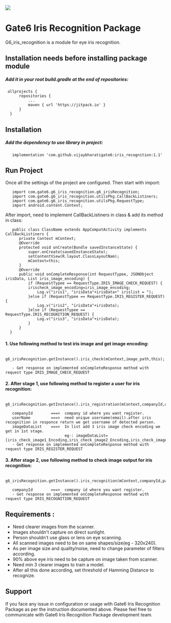 [![](https://jitpack.io/v/vijaybharatigate6/iris_recognition.svg)](https://jitpack.io/#vijaybharatigate6/iris_recognition)

# Gate6 Iris Recognition Package
   G6_iris_recognition is a module for eye iris recognition.
   
## Installation needs before installing package module 
   ##### Add it in your root build.gradle at the end of repositories:
  ```
   allprojects {
		repositories {
			...
			maven { url 'https://jitpack.io' }
		}
	}
  ```  
 
## Installation

#####  Add the dependency to use library in project:
  ```
     implementation 'com.github.vijaybharatigate6:iris_recognition:1.1'  
  ```  
 
## Run Project

Once all the settings of the project are configured. Then start with import:

```shell
   import com.gate6.g6_iris_recognition.g6_irisRecognition;
   import com.gate6.g6_iris_recognition.utilsPkg.CallBackListiners;
   import com.gate6.g6_iris_recognition.utilsPkg.RequestType;
   import android.content.Context;
```

After import, need to implement CallBackListiners in class & add its method in class:

```shell
   public class ClassName extends AppCompatActivity implements CallBackListiners {
      private Context mContext;
      @Override
      protected void onCreate(Bundle savedInstanceState) {
          super.onCreate(savedInstanceState);
          setContentView(R.layout.ClassLayoutNam);
          mContext=this;
      }
      @Override
      public void onCompleteResponse(int RequestTypee, JSONObject irisData, List iris_image_encoding) {
          if (RequestTypee == RequestType.IRIS_IMAGE_CHECK_REQUEST) {
	      irischeck_image_encoding=iris_image_encoding;
              Log.v("iris1", "irisData"+irisData+" irislist = ");
          }else if (RequestTypee == RequestType.IRIS_REGISTER_REQUEST) {
              Log.v("iris2", "irisData"+irisData);
          }else if (RequestTypee == RequestType.IRIS_RECOGNITION_REQUEST) {
              Log.v("iris3", "irisData"+irisData);
          }
      }
  }    
```

#### 1. Use following method to test iris image and get image encoding:

```shell
   g6_irisRecognition.getInstance().iris_check(mContext,image_path,this);
   
   - Get response on implemented onCompleteResponse method with request type IRIS_IMAGE_CHECK_REQUEST
```

#### 2. After stage 1, use following method to register a user for iris recognition:

```shell
   g6_irisRecognition.getInstance().iris_registration(mContext,companyId,userName,imageDataList,this);
   
   companyId        ===>  company id where you want register.
   userName         ===>  need unique username(email).after iris recognition in responce return we get username of detected person.
   imageDataList    ===>  In list add 3 iris image check encoding we get in 1st stage.
                          eg-: imageDataList=[iris_check_image1_Encoding,iris_check_image2_Encoding,iris_check_image3_Encoding]
   - Get response on implemented onCompleteResponse method with request type IRIS_REGISTER_REQUEST
```

#### 3. After stage 2, use following method to check image output for iris recognition:

```shell
   g6_irisRecognition.getInstance().iris_recognition(mContext,companyId,path,this);
   
   companyId        ===>  company id where you want register.
   - Get response on implemented onCompleteResponse method with request type IRIS_RECOGNITION_REQUEST
```


## Requirements :

  * Need clearer images from the scanner.
  * Images shouldn't capture on direct sunlight.
  * Person shouldn't use glass or lens on eye scanning.
  * All scanned images need to be on same shapes/size(eg - 320x240).
  * As per image size and quality/noise, need to change parameter of filters according.
  * 90% above eye iris need to be capture on image taken from scanner.
  * Need min 3 clearer images to train a model.
  * After all this done according, set threshold of Hamming Distance to recognize.



## Support

If you face any issue in configuration or usage with Gate6 Iris Recognition Package as per the instruction documented above. Please feel free to communicate with Gate6 Iris Recognition Package development team.

